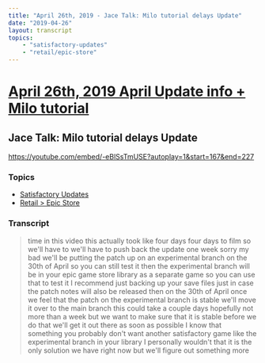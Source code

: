 ```yaml
---
title: "April 26th, 2019 - Jace Talk: Milo tutorial delays Update"
date: "2019-04-26"
layout: transcript
topics: 
    - "satisfactory-updates"
    - "retail/epic-store"
---
```

# [April 26th, 2019 April Update info + Milo tutorial](../2019-04-26.md)
## Jace Talk: Milo tutorial delays Update
https://youtube.com/embed/-eBlSsTmUSE?autoplay=1&start=167&end=227
### Topics
* [Satisfactory Updates](../topics/satisfactory-updates.md)
* [Retail > Epic Store](../topics/retail/epic-store.md)

### Transcript

> time in this video this actually took
> like four days four days to film so
> we'll have to we'll have to push back
> the update one week sorry my bad we'll
> be putting the patch up on an
> experimental branch on the 30th of April
> so you can still test it then the
> experimental branch will be in your epic
> game store library as a separate game so
> you can use that to test it I recommend
> just backing up your save files just in
> case the patch notes will also be
> released then on the 30th of April once
> we feel that the patch on the
> experimental branch is stable we'll move
> it over to the main branch this could
> take a couple days hopefully not more
> than a week but we want to make sure
> that it is stable before we do that
> we'll get it out there as soon as
> possible I know that something you
> probably don't want another satisfactory
> game like the experimental branch in
> your library I personally wouldn't that
> it is the only solution we have right
> now but we'll figure out something more
